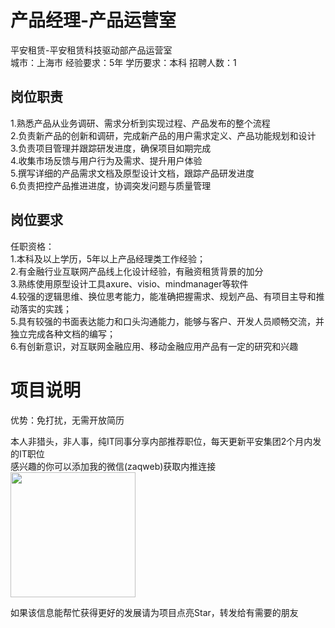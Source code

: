 # 产品经理-产品运营室
平安租赁-平安租赁科技驱动部产品运营室  
城市：上海市 经验要求：5年 学历要求：本科  招聘人数：1

## 岗位职责
1.熟悉产品从业务调研、需求分析到实现过程、产品发布的整个流程   
2.负责新产品的创新和调研，完成新产品的用户需求定义、产品功能规划和设计   
3.负责项目管理并跟踪研发进度，确保项目如期完成   
4.收集市场反馈与用户行为及需求、提升用户体验   
5.撰写详细的产品需求文档及原型设计文档，跟踪产品研发进度   
6.负责把控产品推进进度，协调突发问题与质量管理

## 岗位要求
任职资格：   
1.本科及以上学历，5年以上产品经理类工作经验；   
2.有金融行业互联网产品线上化设计经验，有融资租赁背景的加分   
3.熟练使用原型设计工具axure、visio、mindmanager等软件   
4.较强的逻辑思维、换位思考能力，能准确把握需求、规划产品、有项目主导和推动落实的实践；   
5.具有较强的书面表达能力和口头沟通能力，能够与客户、开发人员顺畅交流，并独立完成各种文档的编写；   
6.有创新意识，对互联网金融应用、移动金融应用产品有一定的研究和兴趣

# 项目说明

优势：免打扰，无需开放简历

本人非猎头，非人事，纯IT同事分享内部推荐职位，每天更新平安集团2个月内发的IT职位  
感兴趣的你可以添加我的微信(zaqweb)获取内推连接  
<img src="https://github.com/zaqweb/PA-IT-JOBS/blob/master/WechatICode.jpeg"  height="200" width="200">

如果该信息能帮忙获得更好的发展请为项目点亮Star，转发给有需要的朋友





